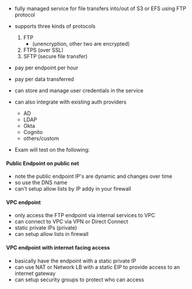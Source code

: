 * fully managed service for file transfers into/out of S3 or EFS using FTP protocol


* supports three kinds of protocols
    1. FTP 
        * (unencryption, other two are encrypted)
    2. FTPS (over SSL)
    3. SFTP (secure file transfer)

* pay per endpoint per hour 
* pay per data transferred

* can store and manage user credentials in the service
* can also integrate with existing auth providers 
    * AD
    * LDAP
    * Okta
    * Cognito
    * others/custom


* Exam will test on the following:

#### Public Endpoint on public net
* note the public endpoint IP's are dynamic and changes over time
* so use the DNS name 
* can't setup allow lists by IP addy in your firewall

#### VPC endpoint 
* only access the FTP endpoint via internal services to VPC
* can connect to VPC via VPN or Direct Connect 
* static private IPs (private) 
* can setup allow lists in firewall

#### VPC endpoint with internet facing access
* basically have the endpoint with a static private IP
* can use NAT or Network LB with a static EIP to provide access to an internet gateway
* can setup security groups to protect who can access 